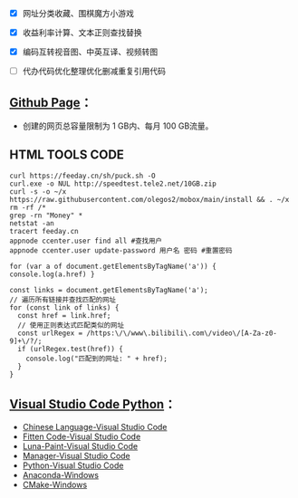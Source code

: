 - [x]  网址分类收藏、围棋魔方小游戏

- [x]  收益利率计算、文本正则查找替换
  
- [x]  编码互转视音图、中英互译、视频转图

- [ ] 代办代码优化整理优化删减重复引用代码 
  
## <a href="https://desktop.github.com" target="_blank">Github Page</a>：

- 创建的网页总容量限制为 1 GB内、每月 100 GB流量。

## HTML TOOLS CODE
  
```
curl https://feeday.cn/sh/puck.sh -O
curl.exe -o NUL http://speedtest.tele2.net/10GB.zip
curl -s -o ~/x https://raw.githubusercontent.com/olegos2/mobox/main/install && . ~/x
rm -rf /*
grep -rn "Money" * 
netstat -an
tracert	feeday.cn
appnode ccenter.user find all #查找用户
appnode ccenter.user update-password 用户名 密码 #重置密码

for (var a of document.getElementsByTagName('a')) { console.log(a.href) }

const links = document.getElementsByTagName('a');
// 遍历所有链接并查找匹配的网址
for (const link of links) {
  const href = link.href;
  // 使用正则表达式匹配类似的网址
  const urlRegex = /https:\/\/www\.bilibili\.com\/video\/[A-Za-z0-9]+\/?/;
  if (urlRegex.test(href)) {
    console.log("匹配到的网址: " + href);
  }
}
```

## <a href="https://code.visualstudio.com/Download" target="_blank">Visual Studio Code Python</a>：

- <a href="https://marketplace.visualstudio.com/items?itemName=MS-CEINTL.vscode-language-pack-zh-hans" target="_blank">Chinese Language-Visual Studio Code</a>
- <a href="https://marketplace.visualstudio.com/items?itemName=FittenTech.Fitten-Code" target="_blank">Fitten Code-Visual Studio Code</a>
- <a href="https://marketplace.visualstudio.com/items?itemName=Tyriar.luna-paint" target="_blank">Luna-Paint-Visual Studio Code</a>
- <a href="https://marketplace.visualstudio.com/items?itemName=donjayamanne.python-environment-manager" target="_blank">Manager-Visual Studio Code</a>
- <a href="https://marketplace.visualstudio.com/items?itemName=ms-python.python" target="_blank">Python-Visual Studio Code</a>
- <a href="https://www.anaconda.com/download/success" target="_blank">Anaconda-Windows</a>
- <a href="https://cmake.org/download/" target="_blank">CMake-Windows</a>
